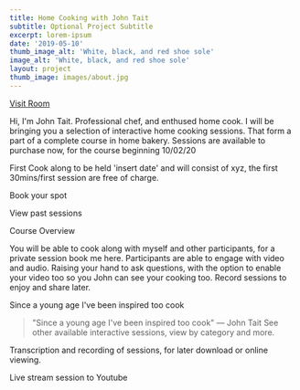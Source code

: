 ```yaml
---
title: Home Cooking with John Tait
subtitle: Optional Project Subtitle
excerpt: lorem-ipsum
date: '2019-05-10'
thumb_image_alt: 'White, black, and red shoe sole'
image_alt: 'White, black, and red shoe sole'
layout: project
thumb_image: images/about.jpg
---
```

[Visit Room](lchat.co.uk/ct.johnt)

Hi, I'm John Tait. Professional chef, and enthused home cook. I will be bringing you a selection of interactive home cooking sessions. That form a part of a complete course in home bakery. Sessions are available to purchase now, for the course beginning 10/02/20

First Cook along to be held 'insert date' and will consist of xyz, the first 30mins/first session are free of charge.

Book your spot

View past sessions

Course Overview

You will be able to cook along with myself and other participants, for a private session book me here. Participants are able to engage with video and audio. Raising your hand to ask questions, with the option to enable your video too so you John can see your cooking too. Record sessions to enjoy and share later.

Since a young age I've been inspired too cook

> "Since a young age I've been inspired too cook" ― John Tait
> See other available interactive sessions, view by category and more.

Transcription and recording of sessions, for later download or online viewing.

Live stream session to Youtube
